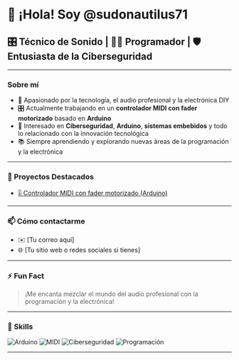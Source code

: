 # 👋 ¡Hola! Soy @sudonautilus71

## 🎛️ Técnico de Sonido | 👨‍💻 Programador | 🛡️ Entusiasta de la Ciberseguridad

---

### Sobre mí
- 📡 Apasionado por la tecnología, el audio profesional y la electrónica DIY
- 🎛️ Actualmente trabajando en un **controlador MIDI con fader motorizado** basado en **Arduino**
- 🔐 Interesado en **Ciberseguridad**, **Arduino**, **sistemas embebidos** y todo lo relacionado con la innovación tecnológica
- 📚 Siempre aprendiendo y explorando nuevas áreas de la programación y la electrónica

---

### 🚀 Proyectos Destacados
- [🎚️ Controlador MIDI con fader motorizado (Arduino)](https://github.com/sudonautilus71/MidiFaderMotorizado)

---

### 📫 Cómo contactarme
- ✉️ [Tu correo aquí]
- 🌐 [Tu sitio web o redes sociales si tienes]

---

### ⚡ Fun Fact
> ¡Me encanta mezclar el mundo del audio profesional con la programación y la electrónica!

---

### 🔧 Skills
![Arduino](https://img.shields.io/badge/Arduino-00979D?style=for-the-badge&logo=Arduino&logoColor=white)
![MIDI](https://img.shields.io/badge/MIDI-000000?style=for-the-badge&logo=MIDI&logoColor=white)
![Ciberseguridad](https://img.shields.io/badge/Ciberseguridad-007ACC?style=for-the-badge&logo=protonvpn&logoColor=white)
![Programación](https://img.shields.io/badge/Programación-FF5722?style=for-the-badge)

---

